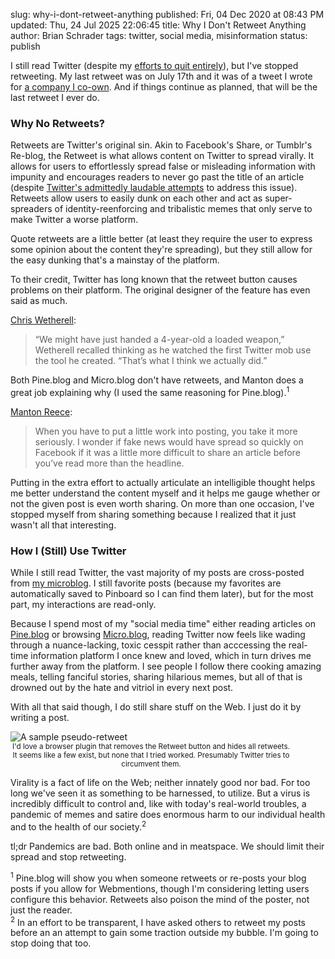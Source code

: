 slug: why-i-dont-retweet-anything
published: Fri, 04 Dec 2020 at 08:43 PM
updated: Thu, 24 Jul 2025 22:06:45 
title: Why I Don't Retweet Anything
author: Brian Schrader
tags: twitter, social media, misinformation
status: publish

I still read Twitter (despite my [efforts to quit entirely][1]), but I've stopped retweeting. My last retweet was on July 17th and it was of a tweet I wrote for [a company I co-own][2]. And if things continue as planned, that will be the last retweet I ever do.

### Why No Retweets?

Retweets are Twitter's original sin. Akin to Facebook's Share, or Tumblr's Re-blog, the Retweet is what allows content on Twitter to spread virally. It allows for users to effortlessly spread false or misleading information with impunity and encourages readers to never go past the title of an article (despite [Twitter's admittedly laudable attempts][a] to address this issue). Retweets allow users to easily dunk on each other and act as super-spreaders of identity-reenforcing and tribalistic memes that only serve to make Twitter a worse platform.

Quote retweets are a little better (at least they require the user to express some opinion about the content they're spreading), but they still allow for the easy dunking that's a mainstay of the platform.

To their credit, Twitter has long known that the retweet button causes problems on their platform. The original designer of the feature has even said as much.

[Chris Wetherell][c]:

> “We might have just handed a 4-year-old a loaded weapon,” Wetherell recalled thinking as he watched the first Twitter mob use the tool he created. “That’s what I think we actually did.”

Both Pine.blog and Micro.blog don't have retweets, and Manton does a great job explaining why (I used the same reasoning for Pine.blog).<sup>1</sup>

[Manton Reece][3]:

> When you have to put a little work into posting, you take it more seriously. I wonder if fake news would have spread so quickly on Facebook if it was a little more difficult to share an article before you’ve read more than the headline.

Putting in the extra effort to actually articulate an intelligible thought helps me better understand the content myself and it helps me gauge whether or not the given post is even worth sharing. On more than one occasion, I've stopped myself from sharing something because I realized that it just wasn't all that interesting.


### How I (Still) Use Twitter

While I still read Twitter, the vast majority of my posts are cross-posted from [my microblog][4]. I still favorite posts (because my favorites are automatically saved to Pinboard so I can find them later), but for the most part, my interactions are read-only.

Because I spend most of my "social media time" either reading articles on [Pine.blog][5] or browsing [Micro.blog][6], reading Twitter now feels like wading through a nuance-lacking, toxic cesspit rather than acccessing the real-time information platform I once knew and loved, which in turn drives me further away from the platform. I see people I follow there cooking amazing meals, telling fanciful stories, sharing hilarious memes, but all of that is drowned out by the hate and vitriol in every next post.

With all that said though, I do still share stuff on the Web. I just do it by writing a post.

<div style="max-width: 450px;" class="image-center">
<img
  alt="A sample pseudo-retweet"
  src="/images/blog/pseudo-retweet.png"
  class="image-center"
/>
<center><small><caption>I'd love a browser plugin that removes the Retweet button and hides all retweets. It seems like a few exist, but none that I tried worked. Presumably Twitter tries to circumvent them.</caption></small></center>
</div>

Virality is a fact of life on the Web; neither innately good nor bad. For too long we've seen it as something to be harnessed, to utilize. But a virus is incredibly difficult to control and, like with today's real-world troubles, a pandemic of memes and satire does enormous harm to our individual health and to the health of our society.<sup>2</sup>

tl;dr Pandemics are bad. Both online and in meatspace. We should limit their spread and stop retweeting.

<div class="footnote">
<sup>1</sup> Pine.blog will show you when someone retweets or re-posts your blog posts if you allow for Webmentions, though I'm considering letting users configure this behavior. Retweets also poison the mind of the poster, not just the reader.
</div>
<div class="footnote">
<sup>2</sup> In an effort to be transparent, I have asked others to retweet my posts before an an attempt to gain some traction outside my bubble. I'm going to stop doing that too.
</div>

[1]: /_drafts/retweeting/
[2]: https://adventurerscodex.com
[3]: https://www.manton.org/2016/11/22/fake-news-and.html
[4]: https://pine.blog/u/sonicrocketman
[5]: https://pine.blog
[6]: https://micro.blog

[a]: https://slate.com/technology/2020/10/twitter-retweet-change-election.html
[b]: https://www.theatlantic.com/magazine/archive/2018/04/the-case-against-retweets/554078/
[c]: https://www.buzzfeednews.com/article/alexkantrowitz/how-the-retweet-ruined-the-internet

